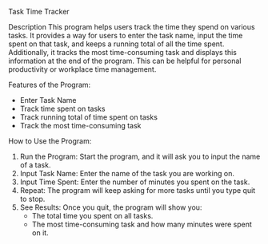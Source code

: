 Task Time Tracker

Description 
This program helps users track the time they spend on various tasks. It provides a way for users to enter the task name, input the time spent on that task, and keeps a running total of all the time spent. Additionally, it tracks the most time-consuming task and displays this information at the end of the program. This can be helpful for personal productivity or workplace time management.

Features of the Program:
- Enter Task Name
- Track time spent on tasks
- Track running total of time spent on tasks
- Track the most time-consuming task

How to Use the Program: 
1. Run the Program: Start the program, and it will ask you to input the name of a task.
2. Input Task Name: Enter the name of the task you are working on.
3. Input Time Spent: Enter the number of minutes you spent on the task.
4. Repeat: The program will keep asking for more tasks until you type quit to stop.
5. See Results: Once you quit, the program will show you:
    - The total time you spent on all tasks.
    - The most time-consuming task and how many minutes were spent on it.
